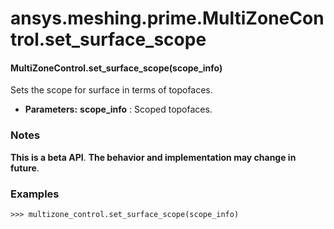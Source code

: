 <a id="ansys-meshing-prime-multizonecontrol-set-surface-scope"></a>

# ansys.meshing.prime.MultiZoneControl.set_surface_scope

<a id="ansys.meshing.prime.MultiZoneControl.set_surface_scope"></a>

#### MultiZoneControl.set_surface_scope(scope_info)

Sets the scope for surface in terms of topofaces.

* **Parameters:**
  **scope_info**
  : Scoped topofaces.

### Notes

**This is a beta API**. **The behavior and implementation may change in future**.

### Examples

```pycon
>>> multizone_control.set_surface_scope(scope_info)
```

<!-- !! processed by numpydoc !! -->

